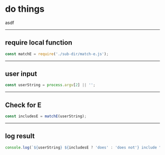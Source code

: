 # do things

asdf

---

## require local function

```js
const matchE = require('./sub-dir/match-e.js');
```
---

## user input

```js
const userString = process.argv[2] || '';
```

---

## Check for E

```js
const includesE = matchE(userString);
```

---

## log result

```js
console.log(`${userString} ${includesE ? 'does' : 'does not'} include "e"`);
```
